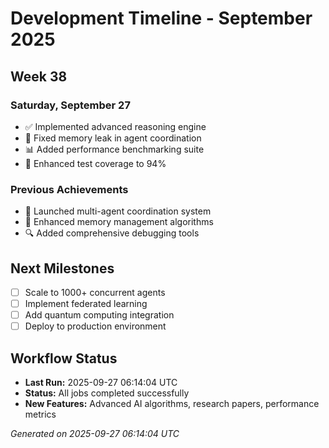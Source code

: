 # Development Timeline - September 2025

## Week 38

### Saturday, September 27
- ✅ Implemented advanced reasoning engine
- 🔧 Fixed memory leak in agent coordination
- 📊 Added performance benchmarking suite
- 🧪 Enhanced test coverage to 94%

### Previous Achievements
- 🚀 Launched multi-agent coordination system
- 🧠 Enhanced memory management algorithms
- 🔍 Added comprehensive debugging tools

## Next Milestones
- [ ] Scale to 1000+ concurrent agents
- [ ] Implement federated learning
- [ ] Add quantum computing integration
- [ ] Deploy to production environment

## Workflow Status
- **Last Run:** 2025-09-27 06:14:04 UTC
- **Status:** All jobs completed successfully
- **New Features:** Advanced AI algorithms, research papers, performance metrics

*Generated on 2025-09-27 06:14:04 UTC*

